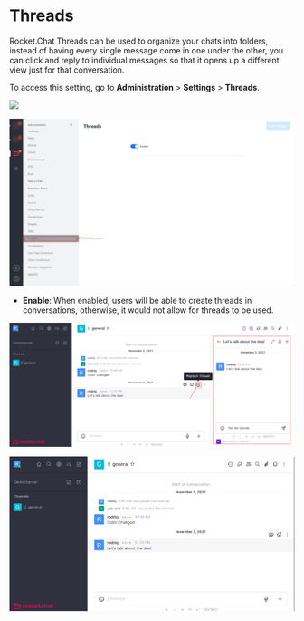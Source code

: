 # Threads

Rocket.Chat Threads can be used to organize your chats into folders, instead of having every single message come in one under the other, you can click and reply to individual messages so that it opens up a different view just for that conversation.

To access this setting, go to **Administration** > **Settings** > **Threads**.

![](<../../../.gitbook/assets/administration >)

![](<../../../.gitbook/assets/image (647) (1) (1) (1).png>)

* **Enable**: When enabled, users will be able to create threads in conversations, otherwise, it would not allow for threads to be used.

![Threads Enabled](<../../../.gitbook/assets/image (667) (1) (1) (1) (1) (1) (1).png>)

![Threads Disabled](<../../../.gitbook/assets/image (643) (1) (1) (1) (1) (1) (1).png>)
